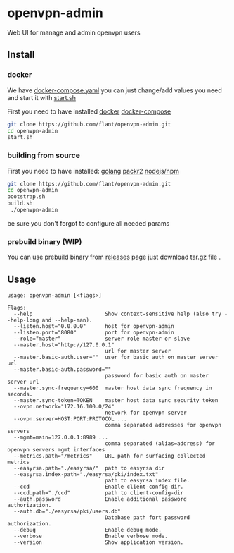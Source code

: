 # openvpn-admin

Web UI for manage and admin openvpn users

## Install

### docker


We have [docker-compose.yaml](https://github.com/flant/openvpn-admin/blob/master/docker-compose.yaml) you can just change/add values you need and start it with [start.sh](https://github.com/flant/openvpn-admin/blob/master/start.sh)

First you need to have installed
[docker](https://docs.docker.com/get-docker/)
[docker-compose](https://docs.docker.com/compose/install/)

```bash
git clone https://github.com/flant/openvpn-admin.git
cd openvpn-admin
start.sh
```

### building from source

First you need to have installed: 
[golang](https://golang.org/doc/install)
[packr2](https://github.com/gobuffalo/packr#installation)
[nodejs/npm](https://nodejs.org/en/download/package-manager/)


```bash
git clone https://github.com/flant/openvpn-admin.git
cd openvpn-admin
bootstrap.sh
build.sh
 ./openvpn-admin 
```
be sure you don't forgot  to configure all needed params

### prebuild binary (WIP)
You can use prebuild binary from [releases](https://github.com/flant/openvpn-admin/releases) page
just download tar.gz file .

## Usage

```
usage: openvpn-admin [<flags>]

Flags:
  --help                       Show context-sensitive help (also try --help-long and --help-man).
  --listen.host="0.0.0.0"      host for openvpn-admin
  --listen.port="8080"         port for openvpn-admin
  --role="master"              server role master or slave
  --master.host="http://127.0.0.1"  
                               url for master server
  --master.basic-auth.user=""  user for basic auth on master server url
  --master.basic-auth.password=""  
                               password for basic auth on master server url
  --master.sync-frequency=600  master host data sync frequency in seconds.
  --master.sync-token=TOKEN    master host data sync security token
  --ovpn.network="172.16.100.0/24"  
                               network for openvpn server
  --ovpn.server=HOST:PORT:PROTOCOL ...  
                               comma separated addresses for openvpn servers
  --mgmt=main=127.0.0.1:8989 ...  
                               comma separated (alias=address) for openvpn servers mgmt interfaces
  --metrics.path="/metrics"    URL path for surfacing collected metrics
  --easyrsa.path="./easyrsa/"  path to easyrsa dir
  --easyrsa.index-path="./easyrsa/pki/index.txt"  
                               path to easyrsa index file.
  --ccd                        Enable client-config-dir.
  --ccd.path="./ccd"           path to client-config-dir
  --auth.password              Enable additional password authorization.
  --auth.db="./easyrsa/pki/users.db"  
                               Database path fort password authorization.
  --debug                      Enable debug mode.
  --verbose                    Enable verbose mode.
  --version                    Show application version.


```